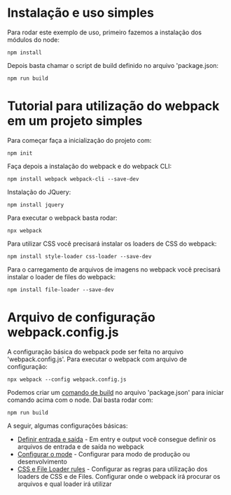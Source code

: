 # Instalação e uso simples

Para rodar este exemplo de uso, primeiro fazemos a instalação dos módulos do node:

```
npm install
```

Depois basta chamar o script de build definido no arquivo 'package.json:

```
npm run build
```

# Tutorial para utilização do webpack em um projeto simples

Para começar faça a inicialização do projeto com:

```
npm init
```

Faça depois a instalação do webpack e do webpack CLI:

```
npm install webpack webpack-cli --save-dev
```

Instalação do JQuery:

```
npm install jquery
```

Para executar o webpack basta rodar:

```
npx webpack
```

Para utilizar CSS você precisará instalar os loaders de CSS do webpack:

```
npm install style-loader css-loader --save-dev
```

Para o carregamento de arquivos de imagens no webpack você precisará instalar o loader de files do webpack:

```
npm install file-loader --save-dev
```

# Arquivo de configuração webpack.config.js

A configuração básica do webpack pode ser feita no arquivo 'webpack.config.js'. Para executar o webpack com arquivo de configuração:

```
npx webpack --config webpack.config.js
```

Podemos criar um [comando de build](https://github.com/Dirack/Estudos/blob/c171855f88fbceade730a9e554eb2a3f367d105d/webpack/simples/package.json#L9)
no arquivo 'package.json' para iniciar comando acima com o node. Daí basta rodar com:

```
npm run build
```

A seguir, algumas configurações básicas:

- [Definir entrada e saída](https://github.com/Dirack/Estudos/blob/c171855f88fbceade730a9e554eb2a3f367d105d/webpack/simples/webpack.config.js#L4) - Em entry e output você consegue definir os arquivos de entrada e de saída no webpack
- [Configurar o mode](https://github.com/Dirack/Estudos/blob/c171855f88fbceade730a9e554eb2a3f367d105d/webpack/simples/webpack.config.js#L9) - Configurar para modo de produção ou desenvolvimento
- [CSS e File Loader rules](https://github.com/Dirack/Estudos/blob/c171855f88fbceade730a9e554eb2a3f367d105d/webpack/simples/webpack.config.js#L11) - Configurar as regras para utilização dos loaders de CSS e de Files. Configurar onde o webpack irá procurar os arquivos e qual loader irá utilizar
